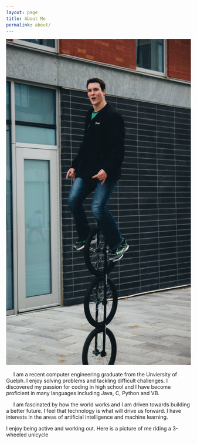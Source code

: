```yaml
---
layout: page
title: About Me
permalink: about/
---
```


<img src="/assets/images/10549241_10204854257497032_3603929277891564567_o.jpg"/>

  &nbsp;&nbsp;&nbsp;&nbsp; I am a recent computer engineering graduate from the Unviersity of Guelph. I enjoy solving problems and tackling difficult challenges. I discovered my passion for coding in high school and I have become proficient in many languages including Java, C, Python and VB.
  
 &nbsp;&nbsp;&nbsp;&nbsp; I am fascinated by how the world works and I am driven towards building a better future. I feel that technology is what will drive us forward. I have interests in the areas of artificial intelligence and machine learning.
 
 I enjoy being active and working out. Here is a picture of me riding a 3-wheeled unicycle
 


